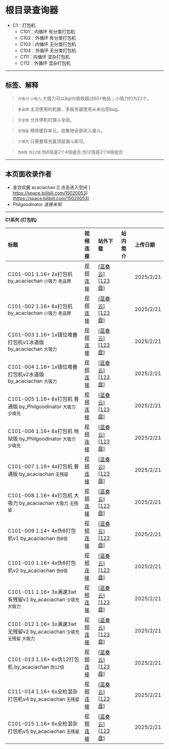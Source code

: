 # 根目录查询器

- C1：打包机
  - C101：内循环 有分类打包机
  - C102：外循环 有分类打包机
  - C103：内循环 无分类打包机
  - C104：外循环 无分类打包机
  - C111：内循环 混杂打包机
  - C112：外循环 混杂打包机

---

## 标签、解释
> `大吸力` `小吸力` 大吸力可以8gt内吸取超过60+物品；小吸力约为22个。

> `老品牌` 主流使用的机器，多服务器使用从未出现bug。

> `可全锁` 允许停机时漏斗全锁。

> `无残留` 移除缓存单元，收集物全部进入漏斗。

> `少填充` 只需要填充最顶层漏斗即可。

> `伪8倍` `伪12倍` 伪8倍是2个4倍组合 伪12倍是2个6倍组合
---
## 本页面收录作者
- 金合欢酱 acaciachan  [[ 点击进入空间 ] https://space.bilibili.com/15020053](https://space.bilibili.com/15020053)
- Philgoodinator *连接未知*

---
**C1系列 (打包机)**

| 标题  |  视频连接 | 站外下载 | 站内简介 | 上传日期 |
| :-- | :-- | :-- | :-- | :-- |
| C101-001 1.16+ 2x打包机 by_acaciachan `小吸力` `老品牌` | [视频连接](https://www.bilibili.com/video/BV1Ji421Y7dQ) | [[蓝奏云]](https://www.lanzoue.com/iW3kp28x996d) [[123盘]](https://www.123pan.com/s/okJUVv-wlxn3) | []() |2025/2/21 | 
| C101-002 1.16+ 6x打包机 by_acaciachan `小吸力` `老品牌` | [视频连接](https://www.bilibili.com/video/BV1Ji421Y7dQ) | [[蓝奏云]](https://www.lanzoue.com/iW3kp28x996d) [[123盘]](https://www.123pan.com/s/okJUVv-wlxn3) | []() |2025/2/21 | 
| C101-003 1.16+ 1x错位堆叠打包机v1冰道版 by_acaciachan `大吸力` | [视频连接](https://www.bilibili.com/video/BV1Ji421Y7dQ) | [[蓝奏云]](https://www.lanzoue.com/iW3kp28x996d) [[123盘]](https://www.123pan.com/s/okJUVv-wlxn3) | []() |2025/2/21 | 
| C101-004 1.16+ 1x错位堆叠打包机v2水道版 by_acaciachan `大吸力` | [视频连接](https://www.bilibili.com/video/BV1Ji421Y7dQ) | [[蓝奏云]](https://www.lanzoue.com/iW3kp28x996d) [[123盘]](https://www.123pan.com/s/okJUVv-wlxn3) | []() |2025/2/21 | 
| C101-005 1.16+ 6x打包机 普通版 by_Philgoodinator `大吸力` `少填充` | [视频连接](https://www.bilibili.com/video/BV1Ji421Y7dQ) | [[蓝奏云]](https://www.lanzoue.com/iW3kp28x996d) [[123盘]](https://www.123pan.com/s/okJUVv-wlxn3) | []() |2025/2/21 | 
| C101-006 1.16+ 6x打包机 地狱版 by_Philgoodinator `大吸力` `少填充` | [视频连接](https://www.bilibili.com/video/BV1Ji421Y7dQ) | [[蓝奏云]](https://www.lanzoue.com/iW3kp28x996d) [[123盘]](https://www.123pan.com/s/okJUVv-wlxn3) | []() |2025/2/21 | 
| C101-007 1.16+ 4x打包机 普通版 by_acaciachan `无残留` | [视频连接](https://www.bilibili.com/video/BV1Ji421Y7dQ) | [[蓝奏云]](https://www.lanzoue.com/iW3kp28x996d) [[123盘]](https://www.123pan.com/s/okJUVv-wlxn3) | []() |2025/2/21 | 
| C101-008 1.16+ 4x打包机 大吸力 by_acaciachan `大吸力` `无残留` | [视频连接](https://www.bilibili.com/video/BV1Ji421Y7dQ) | [[蓝奏云]](https://www.lanzoue.com/iW3kp28x996d) [[123盘]](https://www.123pan.com/s/okJUVv-wlxn3) | []() |2025/2/21 | 
| C101-009 1.14+ 4x伪8打包机v1 by_acaciachan `伪8倍` | [视频连接](https://www.bilibili.com/video/BV1Ji421Y7dQ) | [[蓝奏云]](https://www.lanzoue.com/iW3kp28x996d) [[123盘]](https://www.123pan.com/s/okJUVv-wlxn3) | []() |2025/2/21 | 
| C101-010 1.16+ 4x伪8打包机v2 by_acaciachan `伪8倍` | [视频连接](https://www.bilibili.com/video/BV1Ji421Y7dQ) | [[蓝奏云]](https://www.lanzoue.com/iW3kp28x996d) [[123盘]](https://www.123pan.com/s/okJUVv-wlxn3) | []() |2025/2/21 | 
| C101-011 1.16+ 3x满速3wt有残留v1 by_acaciachan `少填充` `大吸力` | [视频连接](https://www.bilibili.com/video/BV1Ji421Y7dQ) | [[蓝奏云]](https://www.lanzoue.com/iW3kp28x996d) [[123盘]](https://www.123pan.com/s/okJUVv-wlxn3) | []() |2025/2/21 | 
| C101-012 1.16+ 3x满速3wt无残留v2 by_acaciachan `少填充` `无残留` `大吸力` | [视频连接](https://www.bilibili.com/video/BV1Ji421Y7dQ) | [[蓝奏云]](https://www.lanzoue.com/iW3kp28x996d) [[123盘]](https://www.123pan.com/s/okJUVv-wlxn3) | []() |2025/2/21 | 
| C101-013 1.16+ 6x伪12打包机 by_acaciachan `伪12倍` | [视频连接](https://www.bilibili.com/video/BV1Ji421Y7dQ) | [[蓝奏云]](https://www.lanzoue.com/iW3kp28x996d) [[123盘]](https://www.123pan.com/s/okJUVv-wlxn3) | []() |2025/2/21 | 
| C111-014 1.16+ 6x全检混杂打包机v4 by_acaciachan `无残留` | [视频连接](https://www.bilibili.com/video/BV1Ji421Y7dQ) | [[蓝奏云]](https://www.lanzoue.com/iW3kp28x996d) [[123盘]](https://www.123pan.com/s/okJUVv-wlxn3) | []() |2025/2/21 | 
| C101-015 1.16+ 6x全检混杂打包机v5 by_acaciachan `无残留` | [视频连接](https://www.bilibili.com/video/BV1Ji421Y7dQ) | [[蓝奏云]](https://www.lanzoue.com/iW3kp28x996d) [[123盘]](https://www.123pan.com/s/okJUVv-wlxn3) | []() |2025/2/21 | 
